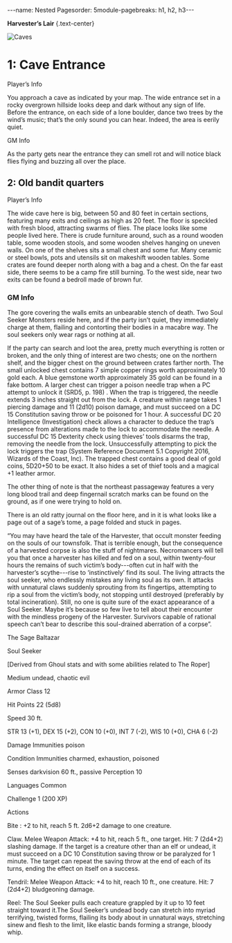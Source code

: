 ---name: Nested Pagesorder: 5module-pagebreaks: h1, h2, h3---

**Harvester’s Lair** {.text-center}

![Caves](Images/HoS-HL-GM-Map1a)

# 1: Cave Entrance

Player’s Info

You approach a cave as indicated by your map. The wide entrance set in a rocky overgrown hillside looks deep and dark without any sign of life. Before the entrance, on each side of a lone boulder, dance two trees by the wind’s music; that’s the only sound you can hear. Indeed, the area is eerily quiet.

GM Info

As the party gets near the entrance they can smell rot and will notice black flies flying and buzzing all over the place.

## 2: Old bandit quarters

Player’s Info

The wide cave here is big, between 50 and 80 feet in certain sections, featuring many exits and ceilings as high as 20 feet. The floor is speckled with fresh blood, attracting swarms of flies. The place looks like some people lived here. There is crude furniture around, such as a round wooden table, some wooden stools, and some wooden shelves hanging on uneven walls. On one of the shelves sits a small chest and some fur. Many ceramic or steel bowls, pots and utensils sit on makeshift wooden tables. Some crates are found deeper north along with a bag and a chest. On the far east side, there seems to be a camp fire still burning. To the west side, near two exits can be found a bedroll made of brown fur.

### GM Info

The gore covering the walls emits an unbearable stench of death. Two Soul Seeker Monsters reside here, and if the party isn’t quiet, they immediately charge at them, flailing and contorting their bodies in a macabre way. The soul seekers only wear rags or nothing at all.

If the party can search and loot the area, pretty much everything is rotten or broken, and the only thing of interest are two chests; one on the northern shelf, and the bigger chest on the ground between crates farther north. The small unlocked chest contains 7 simple copper rings worth approximately 10 gold each. A blue gemstone worth approximately 35 gold can be found in a fake bottom. A larger chest can trigger a poison needle trap when a PC attempt to unlock it (SRD5, p. 198) . When the trap is triggered, the needle extends 3 inches straight out from the lock. A creature within range takes 1 piercing damage and 11 (2d10) poison damage, and must succeed on a DC 15 Constitution saving throw or be poisoned for 1 hour. A successful DC 20 Intelligence (Investigation) check allows a character to deduce the trap’s presence from alterations made to the lock to accommodate the needle. A successful DC 15 Dexterity check using thieves’ tools disarms the trap, removing the needle from the lock. Unsuccessfully attempting to pick the lock triggers the trap (System Reference Document 5.1 Copyright 2016, Wizards of the Coast, Inc). The trapped chest contains a good deal of gold coins, 5D20+50 to be exact. It also hides a set of thief tools and a magical +1 leather armor.

The other thing of note is that the northeast passageway features a very long blood trail and deep fingernail scratch marks can be found on the ground, as if one were trying to hold on.

There is an old ratty journal on the floor here, and in it is what looks like a page out of a sage’s tome, a page folded and stuck in pages.

“You may have heard the tale of the Harvester, that occult monster feeding on the souls of our townsfolk. That is terrible enough, but the consequence of a harvested corpse is also the stuff of nightmares. Necromancers will tell you that once a harvester has killed and fed on a soul, within twenty-four hours the remains of such victim’s body---often cut in half with the harvester’s scythe---rise to ‘instinctively’ find its soul. The living attracts the soul seeker, who endlessly mistakes any living soul as its own. It attacks with unnatural claws suddenly sprouting from its fingertips, attempting to rip a soul from the victim’s body, not stopping until destroyed (preferably by total incineration). Still, no one is quite sure of the exact appearance of a Soul Seeker. Maybe it’s because so few live to tell about their encounter with the mindless progeny of the Harvester. Survivors capable of rational speech can’t bear to describe this soul-drained aberration of a corpse”.

The Sage Baltazar

Soul Seeker

[Derived from Ghoul stats and with some abilities related to The Roper]

Medium undead, chaotic evil

Armor Class 12

Hit Points 22 (5d8)

Speed 30 ft.

STR 13 (+1), DEX 15 (+2), CON 10 (+0), INT 7 (-2), WIS 10 (+0), CHA 6 (-2)

Damage Immunities poison

Condition Immunities charmed, exhaustion, poisoned

Senses darkvision 60 ft., passive Perception 10

Languages Common

Challenge 1 (200 XP)

Actions

Bite : +2 to hit, reach 5 ft. 2d6+2 damage to one creature.

Claw. Melee Weapon Attack: +4 to hit, reach 5 ft., one target. Hit: 7 (2d4+2) slashing damage. If the target is a creature other than an elf or undead, it must succeed on a DC 10 Constitution saving throw or be paralyzed for 1 minute. The target can repeat the saving throw at the end of each of its turns, ending the effect on itself on a success.

Tendril: Melee Weapon Attack: +4 to hit, reach 10 ft., one creature. Hit: 7 (2d4+2) bludgeoning damage.

Reel: The Soul Seeker pulls each creature grappled by it up to 10 feet straight toward it.The Soul Seeker’s undead body can stretch into myriad terrifying, twisted forms, flailing its body about in unnatural ways, stretching sinew and flesh to the limit, like elastic bands forming a strange, bloody whip.